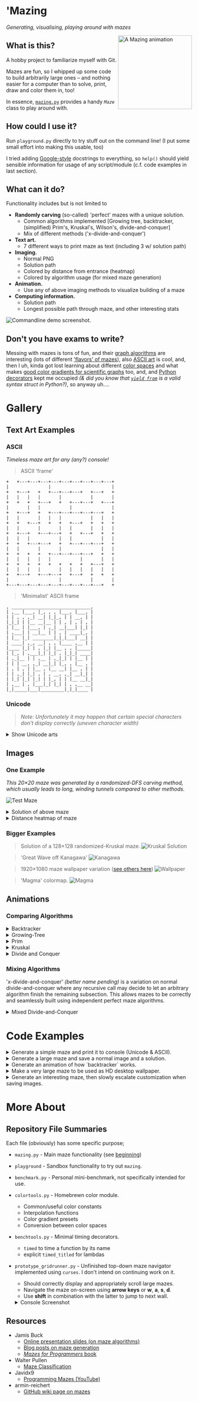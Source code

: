 # 'Mazing
*Generating, visualising, playing around with mazes*

<img align="right" src="/Gallery/maze_backtracker-32x32_anim_2023.07.29-06h57m21.gif" width=200 alt="A Mazing animation" title="randomized-DFS carving">

## What is this?
A hobby project to familiarize myself with Git.

Mazes are fun, so I whipped up some code to build arbitrarily large ones – and nothing easier for a computer than to solve, print, draw and color them in, too!

In essence, [`mazing.py`](./mazing.py) provides a handy *`Maze`* class to play around with.


## How could I use it?
Run `playground.py` directly to try stuff out on the command line!
(I put some small effort into making this usable, too)

I tried adding [Google-style](https://google.github.io/styleguide/pyguide.html#38-comments-and-docstrings) docstrings to everything, so `help()` should yield sensible information for usage of any script/module (c.f. code examples in last section).


## What can it do?
Functionality includes but is not limited to
- **Randomly carving** (so-called) 'perfect' mazes with a unique solution.
    * Common algorithms implemented [Growing tree, backtracker, (simplified) Prim's, Kruskal's, Wilson's, divide-and-conquer]
    * Mix of different methods ('x-divide-and-conquer')
- **Text art.**
    * 7 different ways to print maze as text (including 3 w/ solution path)
- **Imaging.**
    * Normal PNG
    * Solution path
    * Colored by distance from entrance (heatmap)
    * Colored by algorithm usage (for mixed maze generation)
- **Animation.**
    * Use any of above imaging methods to visualize building of a maze
- **Computing information.**
    * Solution path
    * Longest possible path through maze, and other interesting stats

![Commandline demo screenshot.](Gallery/commandline_screenshot.png)


## Don't you have exams to write?
Messing with mazes is tons of fun, and their [graph algorithms](http://www.jamisbuck.org/presentations/rubyconf2011/index.html) are interesting (lots of different ['flavors' of mazes](https://www.astrolog.org/labyrnth/algrithm.htm)), also [ASCII art](https://en.wikipedia.org/wiki/ASCII_art) is cool, and, then I uh, kinda got lost learning about different [color spaces](https://bottosson.github.io/posts/oklab/) and what makes [good color gradients for scientific graphs](https://www.youtube.com/watch?v=o9KxYxROSgM) too, and, and [Python decorators](https://stackoverflow.com/questions/308999/what-does-functools-wraps-do) kept me occupied *(& did you know that [`yield from`](https://stackoverflow.com/questions/9708902/in-practice-what-are-the-main-uses-for-the-yield-from-syntax-in-python-3-3) is a valid syntax struct in Python?)*, so anyway uh....


# Gallery

## Text Art Examples

### ASCII
*Timeless maze art for any (any?) console!*

> ASCII 'frame'
```
+   +---+---+---+---+---+---+---+---+---+
|               |                       |
+   +---+   +   +---+---+---+   +---+   +
|   |   |   |       |           |       |
+   +   +   +---+   +   +---+---+   +---+
|       |   |           |               |
+   +---+   +   +---+---+---+---+---+   +
|   |       |   |   |           |   |   |
+   +   +---+   +   +   +---+   +   +   +
|   |       |       |   |       |   |   |
+   +---+   +---+---+   +   +---+   +   +
|   |   |           |   |           |   |
+   +   +---+---+   +   +---+---+---+   +
|   |       |       |               |   |
+   +   +   +   +---+---+---+---+   +   +
|   |   |   |   |           |       |   |
+   +   +   +   +   +   +   +   +---+   +
|   |   |   |       |   |   |   |   |   |
+   +---+   +---+---+   +---+   +   +   +
|                   |           |       |
+---+---+---+---+---+---+---+---+---+   +
```

> 'Minimalist' ASCII frame
```
, ______________________________,
| ,__ |___, |_, , , |___, |___, |
| | , , ,_| __| |_|_, | | __, | |
|_|_| | |__ __|__ | | , | , | , |
| |__ | |___, | ,_| __|___| |_| |
| ,___| | __|__ | | , | ____|_, |
| |__ |_| ________|_|_|___| __| |
| ____| ,_, __| , , |____ ,__ | |
|____ |_| | , |_| |__ , , |_____|
| |_, | ,___|_| |_| , |_|_| ____|
| ,_|__ | | ,__ | ,_|_| | |__ | |
| | | __, ,_| __|_| |_, , |__ , |
| , | , | |__ , |__ __| |__ , | |
| | ,_| |_| , | , __, ,_| __|_| |
| |_| |_| |_| | |_, | | |__ __|_|
| ,__ | , |___|_| |_| | , ,__ __|
|_|_____|___|_________|_|_|____ |
```

### Unicode
> *Note: Unfortunately it may happen that certain special characters don't display correctly (uneven character width)*

<details markdown=1><summary>Show Unicode arts</summary>

> 'Frame'
```
╷ ┌───────────┬─────────────┬───┐
│ ╵ ╷ ┌───┬─╴ └───╴ ╷ ┌─────┘ ╷ │
│ ╶─┼─┘ ╷ └───────┐ ├─┘ ╷ ╶─┬─┘ │
├─╴ │ ╶─┼─────┬─╴ │ │ ┌─┴─╴ │ ┌─┤
│ ╷ └─╴ ├─╴ ╶─┤ ╶─┴─┘ ├─┬───┘ │ │
│ ├─────┤ ┌─┐ └───┬───┘ │ ╶─┬─┘ │
│ │ ╶───┘ │ └───┐ │ ╶───┴─┐ │ ╶─┤
│ │ ╶─┬─┬─┴─╴ ┌─┘ │ ┌───┐ ╵ ├─╴ │
│ └─┐ │ │ ╷ ╶─┴─┬─┘ └─┐ └─┐ ╵ ╷ │
├─╴ │ ╵ │ └───┐ └───┐ ├─╴ └─┬─┘ │
│ ╷ │ ╷ │ ┌─╴ ├─┬─┬─┘ │ ┌───┤ ┌─┤
│ │ └─┤ │ ├─┐ ╵ │ │ ╶─┘ └─┐ ╵ │ │
│ ├─┐ ╵ ╵ │ │ ╶─┤ └───────┼─┬─┘ │
│ │ │ ┌─╴ │ ├─╴ │ ┌───╴ ╷ ╵ │ ╷ │
│ │ │ │ ┌─┘ │ ┌─┘ └─┐ ╶─┴─┬─┴─┘ │
│ ╵ │ └─┘ ┌─┘ └───╴ ├───╴ └─╴ ╷ │
└───┴─────┴─────────┴─────────┘ ╵
```

> 'Half-block'
```
█ ▀▀█▀▀▀▀▀▀▀█▀▀▀█▀▀▀█▀▀▀█▀▀▀▀▀▀▀█
█▀▀ ▀▀▀ █▀▀ ▀▀▀ █▀▀ ▀ ▀▀█▀▀ █▀▀ █
█▀▀▀▀ ▀▀█▀▀▀▀ ▀▀█▀▀ █▀▀▀█▀▀ █▀▀▀█
█▀▀ █▀▀ █▀▀ █ ▀▀▀ ▀▀▀ ▀▀▀ ▀▀▀▀▀ █
█▀▀▀▀▀▀ █▀▀▀▀▀▀▀█ ▀▀█▀▀▀▀▀▀▀█▀▀▀█
█ ▀▀█ ▀▀█▀▀ █▀▀ █▀▀ ▀▀▀ █▀▀ ▀ ▀▀█
█▀▀ █▀▀▀▀▀▀ ▀▀▀▀█▀▀▀█ ▀▀█▀▀▀▀ ▀▀█
█ ▀▀▀▀▀ █▀▀ █ ▀▀█▀▀ ▀ ▀▀█▀▀ █▀▀ █
█▀▀▀▀▀▀▀▀ ▀▀█▀▀▀▀▀▀▀█▀▀▀█▀▀▀█▀▀▀█
█▀▀ █ ▀▀█ ▀▀▀ ▀▀█ ▀▀▀▀▀ ▀ ▀▀▀ ▀▀█
█▀▀ ▀▀▀▀█▀▀▀▀▀▀ █▀▀▀▀▀▀ █ ▀▀▀▀▀▀█
█▀▀ █ ▀▀█▀▀ █ ▀▀█▀▀ █▀▀ █▀▀ █▀▀ █
█▀▀ ▀▀▀▀█▀▀▀█▀▀▀█▀▀ █▀▀▀█▀▀▀█▀▀▀█
█▀▀ █ ▀▀█▀▀ ▀▀▀ █▀▀ ▀ ▀▀▀ ▀▀▀▀▀ █
█▀▀▀█ ▀▀▀▀▀ █▀▀▀█ ▀▀▀▀▀▀█▀▀▀█▀▀ █
█▀▀ ▀▀▀ █ ▀▀▀▀▀ █▀▀ █▀▀ █▀▀ ▀▀▀ █
▀▀▀▀▀▀▀▀▀▀▀▀▀▀▀▀▀▀▀▀▀▀▀▀▀ ▀▀▀▀▀▀▀
```

> 'Quarter-block'
```
▛▀▀▀▀▀▛▀▀▀▀▀▀▛▀▀▀▀▀▀▛▀▀▀▀▀▀▀▀▀▀▀▌
▌▘▌▀▀▘▌▀▘▀▌▛▘▌▌▘▛▀▘▌▘▛▘▛▀▘▌▀▌▀▘▘▌
▛▀▌▌▌▀▀▀▀▌▘▘▌▌▀▀▘▀▌▀▀▘▌▘▌▌▛▘▀▛▘▌▌
▌▌▘▌▀▀▌▀▘▀▘▀▘▛▘▛▘▌▛▘▛▀▛▘▘▌▘▀▘▘▀▘▌
▌▀▌▛▘▌▘▌▀▀▘▀▀▌▀▌▛▘▌▘▘▘▘▌▀▌▘▌▀▀▀▌▌
▌▘▘▌▌▀▘▌▘▛▘▌▌▀▘▘▌▘▀▌▛▘▛▘▌▀▛▀▘▌▘▘▌
▌▛▀▘▌▀▘▌▘▌▘▘▘▀▛▘▘▀▌▘▌▌▘▀▌▌▘▌▀▀▘▀▌
▌▘▛▀▀▀▛▘▀▛▘▌▀▘▘▀▌▘▀▛▘▛▀▘▘▛▀▀▌▘▌▘▌
▛▀▘▘▌▘▌▘▌▌▌▛▀▘▘▌▀▀▌▌▘▘▀▀▀▌▀▘▘▌▀▀▌
▌▀▀▌▀▌▀▛▘▘▌▘▌▀▀▀▘▌▘▌▀▀▀▘▌▀▘▌▀▀▀▌▌
▌▀▘▀▘▌▘▌▛▀▌▌▀▛▘▛▀▀▘▌▘▛▀▘▌▀▛▘▌▌▘▌▌
▛▀▌▛▘▌▀▘▘▘▘▌▌▘▌▘▘▛▘▀▀▌▀▛▀▌▌▀▌▌▀▘▌
▌▌▌▌▘▀▀▀▀▌▌▘▘▀▘▛▘▘▛▀▘▀▘▌▘▌▀▘▌▘▌▌▌
▌▌▌▌▀▘▌▘▘▘▀▘▀▌▀▌▌▘▌▛▀▌▀▌▘▌▀▘▌▀▘▘▌
▌▘▘▀▌▘▘▌▀▘▘▛▘▘▘▘▌▀▘▌▌▌▘▀▘▛▘▀▀▀▘▌▌
▌▀▀▘▘▀▀▀▀▘▀▘▘▘▀▀▘▌▀▘▌▘▌▀▘▌▘▀▀▀▘▘▌
▀▀▀▀▀▀▀▀▀▀▀▀▀▀▀▀▀▀▀▀▀▀▀▀▀▀▀▀▀▀▀▀▘
```

> 'Pipes'
```
┌──────────┐┌──────────────┐┌──────────────────┐
│  ┌┐  ┌┐  ││  ┌────┐  ┌┐  ││  ┌┐  ┌┐  ┌┐  ┌┐  │
│  ││  ││  └┘  │┌───┘  ││  └┘  ││  ││  ││  ││  │
│  ││  ││  ┌┐  ││  ┌───┘│  ┌───┘│  ││  ││  ││  │
│  └┘  ││  ││  └┘  └────┘  │┌───┘  ││  └┘  └┘  │
│  ┌───┘│  ││  ┌┐  ┌───────┘│  ┌───┘└───┐  ┌───┘
│  │┌───┘  ││  └┘  │┌──────┐│  └───────┐│  └───┐
│  ││  ┌───┘└──────┘│  ┌┐  ││  ┌────┐  ││  ┌┐  │
│  └┘  │┌──────────┐│  ││  └┘  └────┘  ││  └┘  │
│  ┌───┘│  ┌┐  ┌┐  ││  ││  ┌────┐  ┌───┘│  ┌───┘
│  └───┐│  ││  ││  ││  ││  └────┘  └───┐│  └───┐
│  ┌┐  ││  ││  ││  ││  ││  ┌┐  ┌┐  ┌┐  ││  ┌┐  │
│  └┘  ││  └┘  └┘  └┘  ││  └┘  ││  ││  └┘  ││  │
│  ┌───┘└───┐  ┌────┐  ││  ┌───┘│  ││  ┌───┘│  │
│  │┌──────┐│  │┌───┘  ││  └───┐│  └┘  │┌───┘  │
│  ││  ┌┐  ││  ││  ┌───┘│  ┌┐  ││  ┌───┘│  ┌┐  │
│  ││  └┘  ││  └┘  │┌───┘  ││  └┘  └───┐│  ││  │
│  ││  ┌┐  ││  ┌┐  ││  ┌───┘│  ┌────┐  ││  ││  │
│  └┘  ││  ││  └┘  ││  │┌───┘  │┌───┘  ││  └┘  │
└───┐  ││  ││  ┌───┘│  ││  ┌┐  ││  ┌───┘│  ┌┐  │
┌───┘  └┘  ││  └───┐│  └┘  └┘  └┘  └────┘  ││  │
│  ┌────┐  │└───┐  ││  ┌┐  ┌┐  ┌┐  ┌┐  ┌───┘│  │
│  └────┘  └────┘  └┘  ││  └┘  └┘  ││  └────┘  │
└──────────────────────┘└──────────┘└──────────┘
```

</details>

## Images

### One Example

*This 20×20 maze was generated by a randomized-DFS carving method, which usually leads to long, winding tunnels compared to other methods.*

![Test Maze](Gallery/maze_backtracker-20x20_2023.07.29-09h11m07.png)

<details><summary>Solution of above maze</summary>

![Maze Solution](Gallery/maze_backtracker-20x20_solution_2023.07.29-09h11m32.png)

</details>

<details><summary>Distance heatmap of maze</summary>

![Maze Heatmap](Gallery/maze_backtracker-20x20_colormap_2023.07.29-09h11m42.png)

</details>

### Bigger Examples

> Solution of a 128×128 randomized-Kruskal maze.
![Kruskal Solution](Gallery/maze_kruskal-128x128_solution_2023.07.29-09h00m07.png)

> 'Great Wave off Kanagawa'
![Kanagawa](Gallery/maze128x128_backtracker_dist_2023.07.26-08h27m14.png)

> 1920×1080 maze wallpaper variation ([see others here](Gallery/wallpapers))
![Wallpaper](Gallery/wallpapers/wallpaper_brewerBlue_maze_kruskal-1920x1080_colormap_2023.07.29-09h37m37.png)

> 'Magma' colormap.
![Magma](Gallery/maze1024x1024_TREE_dist_2023.07.24-03h16m55.png)

## Animations

### Comparing Algorithms

<details><summary>Backtracker</summary>

![Backtracker Animation](Gallery/maze_backtracker-16x16_anim_2023.07.29-07h43m17.gif)

</details>


<details><summary>Growing-Tree</summary>

![Growing-Tree Animation](Gallery/maze_growing_tree-16x16_anim_2023.07.29-07h47m32.gif)

</details>


<details><summary>Prim</summary>

![Prim Animation](Gallery/maze_prim-16x16_anim_2023.07.29-07h46m14.gif)

</details>


<details><summary>Kruskal</summary>

![Kruskal Animation](Gallery/maze_kruskal-16x16_anim_2023.07.29-07h46m40.gif)

</details>


<details><summary>Divide and Conquer</summary>

![Divide and Conquer Animation](Gallery/maze_division-16x16_anim_2023.07.29-07h45m26.gif)

</details>

### Mixing Algorithms

'x-divide-and-conquer' *(better name pending)* is a variation on normal divide-and-conquer where any recursive call may decide to let an arbitrary algorithm finish the remaining subsection.
This allows mazes to be correctly and seamlessly built using independent perfect maze algorithms.

<details><summary>Mixed Divide-and-Conquer</summary>

<div style="position:relative">

<img align="left" src="/Gallery/maze_division-100x100_anim_2023.07.31-00h43m20.gif" width=400 alt="xdivision animation">

<img align="center" src="/Gallery/maze_division-100x100_algorithms_2023.07.31-00h44m29.png" width=400 alt="xdivision endresult">

</div>

</details>


# Code Examples

<details><summary>Generate a simple maze and print it to console (Unicode & ASCII).</summary>

```py
from mazing import Maze

# Blank, new maze
my_maze = Maze(16,16)

# Randomize maze
my_maze.backtracker()

# Choose a Unicode string function
print(my_maze.str_frame())

# Choose an ASCII string function
print(my_maze.str_frame_ascii())
```

</details>

<details><summary>Generate a large maze and save a normal image and a solution.</summary>

```py
from mazing import Maze

# Blank, new maze
my_maze = Maze(100,100)

# Randomize maze
my_maze.growing_tree()

# Generate normal image, then save it
img = my_maze.generate_image()
img.save(img.filename)

# Generate solution image, then save it
imgsol = my_maze.generate_solutionimage()
imgsol.save(imgsol.filename)
```

</details>

<details><summary>Generate an animation of how `backtracker` works.</summary>

```py
from mazing import Maze

# Generate animation frames
(frames, my_unused_maze) = Maze.generate_animation(16,16, Maze.backtracker)

# Save frames as .gif
frames[0].save(
    frames[0].filename,
    save_all=True,
    append_images=frames[1:],
    duration=30,
)
```

</details>

<details><summary>Make a very large maze to be used as HD desktop wallpaper.</summary>

```py
from mazing import Maze
import colortools as ct

# Blank, new maze
my_maze = Maze(1920,1080) # (<!- Python be slow)

# Randomize maze
my_maze.backtracker()

# Precomputes distances
my_maze.compute_distances()

# Generate image
imgdst = my_maze.generate_colorimage(
    gradient_colors=ct.COLORMAPS['acton'][::-1], # makes bright -> dark
    raster=my_maze.generate_raster(
        wall_air_ratio=(0,1),
        show_distances=True
    )
)

# Save image
imgdst.save(imgdst.filename)
```

</details>

<details><summary>Generate an interesting maze, then slowly escalate customization when saving images.</summary>

```py
from mazing import Maze
import colortools as ct

my_maze = Maze(256,256)
my_maze.xdivision()

# 1) Solution image
imgsol = my_maze.generate_solutionimage()
imgsol.save(imgsol.filename)

# 2) Normal image, altered colors
img = my_maze.generate_image(
    wall_air_colors=(ct.COLORS['sepia'],ct.COLORS['vellum']),
)
img.save(img.filename)

# 3) Algorithms map, raster adapted
imgalg = my_maze.generate_algorithmimage(
    raster=my_maze.generate_raster(
        decolumnated=True,
        wall_air_ratio=(1,2),
        show_algorithms=True,
    ),
)
imgalg.save(imgalg.filename)

# 4) Branch distances, colors and raster adapted
my_maze.compute_branchdistances()
imgdst = my_maze.generate_colorimage(
    gradient_colors=ct.COLORMAPS['redyellowblue'][::-1], # makes bright -> dark
    raster=my_maze.generate_raster(
        decolumnated=True,
        wall_air_ratio=(1,2),
        show_distances=True,
    ),
)
imgdst.save(imgdst.filename)
```

</details>


# More About

## Repository File Summaries

Each file (obviously) has some specific purpose;
- `mazing.py` - Main maze functionality (see [beginning](#what-is-this))
- `playground` - Sandbox functionality to try out `mazing`.
- `benchmark.py` - Personal mini-benchmark, not specifically intended for use.
- `colortools.py` - Homebrewn color module.
    * Common/useful color constants
    * Interpolation functions
    * Color gradient presets
    * Conversion between color spaces
- `benchtools.py` - Minimal timing decorators.
    * `timed` to time a function by its name
    * explicit `timed_titled` for lambdas
- `prototype_gridrunner.py` - Unfinished top-down maze navigator implemented using `curses`.
    I don't intend on continuing work on it.
    * Should correctly display and appropriately scroll large mazes.
    * Navigate the maze on-screen using **arrow keys** or **w**, **a**, **s**, **d**.
    * Use **shift** in combination with the latter to jump to next wall.
    <details><summary>Console Screenshot</summary>

    ![Screenshot](Gallery/prototype_gridrunner_screenshot.png)

    </details>

## Resources
- Jamis Buck
    * [Online presentation slides (on maze algorithms)](http://www.jamisbuck.org/presentations/rubyconf2011/index.html)
    * [Blog posts on maze generation](http://weblog.jamisbuck.org/under-the-hood/)
    * [*Mazes for Programmers* book](http://www.mazesforprogrammers.com/)
- Walter Pullen
    * [Maze Classification](https://www.astrolog.org/labyrnth/algrithm.htm)
- Javidx9
    * [Programming Mazes (YouTube)](https://youtu.be/Y37-gB83HKE)
- armin-reichert
    * [GitHub wiki page on mazes](https://github.com/armin-reichert/mazes/wiki)
